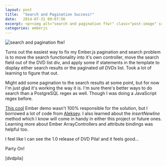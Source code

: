```yaml
---
layout: post
title:  "Search and Pagination Success!"
date:   2014-07-31 09:07:56
excerpt: <p><img alt="search and pagination ftw!" class="post-image" src="http://www.thehoick.com/images/search_or_pagination_win.jpg"/></p>
categories: emberjs
---
```

 

<p><img alt="search and pagination ftw!" class="post-image" src="http://www.thehoick.com/images/search_or_pagination_win.jpg" /></p>

<p>Turns out the easiest way to fix my Ember.js pagination and search problem is to move the search functionality into it's own controller, move the search field out of the DVD list div, and apply some if statements in the template to display either search results or the paginated <em>all DVDs</em> list.  Took a lot of learning to figure that out.</p>

<p>Might add some pagination to the search results at some point, but for now I'm just glad it's working the way it is.  I'm sure there's better ways to do search than a PostgreSQL regex as well.  Though I was doing a JavaScript regex before.</p>

<p><a href="http://alg.github.io/talks/emberjs" rel="nofollow">This cool</a> Ember demo wasn't 100% responsible for the solution, but I borrowed a lot of code from <a href="https://github.com/alg" rel="nofollow">Aleksey</a>.  I also learned about the <em>insertNewline</em> method which I know will come in handy in either this project or future ones.  Learning more about Ember ArrayControllers and attribute bindings was helpful too.</p>

<p>I feel like I can see the 1.0 release of DVD Pila! and it feels good...</p>

<p>Party On!</p>

<p>[dvdpila]</p>
 
